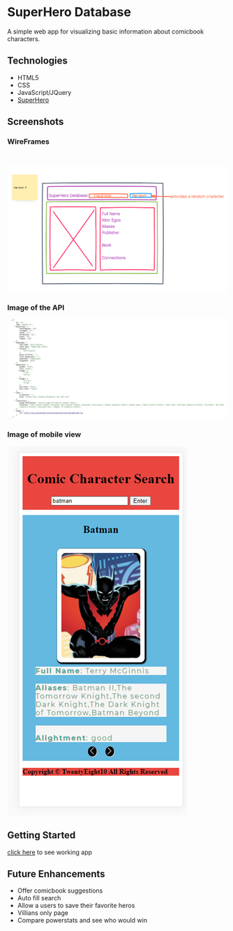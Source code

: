 # SuperHero Database

A simple web app for visualizing basic information about comicbook characters.

## Technologies

- HTML5
- CSS
- JavaScript/JQuery
- [SuperHero](https://www.superheroapi.com)

## Screenshots

### WireFrames
<br>

![screenshot](img/Project-1-v1-wireframe.png)
<br>

### Image of the API
![screenshot](img\API.JPG)

### Image of mobile view
![screenshot](img\Mobile.PNG)


## Getting Started

[click here](https://superdata.netlify.app/) to see working app

## Future Enhancements

- Offer comicbook suggestions
- Auto fill search 
- Allow a users to save their favorite heros
- Villians only page
- Compare powerstats and see who would win 
